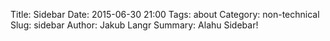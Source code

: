 Title: Sidebar
Date: 2015-06-30 21:00
Tags: about 
Category: non-technical
Slug: sidebar
Author: Jakub Langr
Summary: Alahu Sidebar!